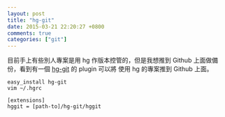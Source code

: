 ```yaml
---
layout: post
title: "hg-git"
date: 2015-03-21 22:20:27 +0800
comments: true
categories: ["git"]
---
```



<!-- more -->

目前手上有些別人專案是用 hg 作版本控管的，但是我想推到 Github 上面做備份，看到有一個 [hg-git] 的 plugin 可以將
使用 hg 的專案推到 Github 上面。


	easy_install hg-git
	vim ~/.hgrc

	[extensions]
	hggit = [path-to]/hg-git/hggit

	

[hg-git]:https://github.com/schacon/hg-git